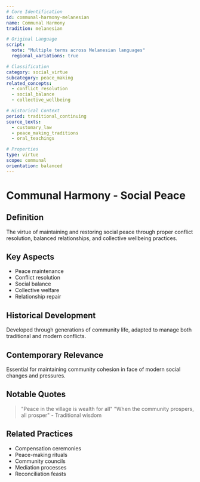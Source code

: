 ```yaml
---
# Core Identification
id: communal-harmony-melanesian
name: Communal Harmony
tradition: melanesian

# Original Language
script:
  note: "Multiple terms across Melanesian languages"
  regional_variations: true

# Classification
category: social_virtue
subcategory: peace_making
related_concepts:
  - conflict_resolution
  - social_balance
  - collective_wellbeing

# Historical Context
period: traditional_continuing
source_texts:
  - customary_law
  - peace_making_traditions
  - oral_teachings

# Properties
type: virtue
scope: communal
orientation: balanced
---
```


# Communal Harmony - Social Peace

## Definition
The virtue of maintaining and restoring social peace through proper conflict resolution, balanced relationships, and collective wellbeing practices.

## Key Aspects
- Peace maintenance
- Conflict resolution
- Social balance
- Collective welfare
- Relationship repair

## Historical Development
Developed through generations of community life, adapted to manage both traditional and modern conflicts.

## Contemporary Relevance
Essential for maintaining community cohesion in face of modern social changes and pressures.

## Notable Quotes
> "Peace in the village is wealth for all"
> "When the community prospers, all prosper" - Traditional wisdom

## Related Practices
- Compensation ceremonies
- Peace-making rituals
- Community councils
- Mediation processes
- Reconciliation feasts